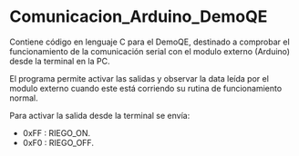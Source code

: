 # Comunicacion_Arduino_DemoQE

Contiene código en lenguaje C para el DemoQE, destinado a comprobar el funcionamiento de la comunicación serial con el modulo externo (Arduino) desde la terminal en la PC. 

El programa permite activar las salidas y observar la data leída por el modulo externo cuando este está corriendo su rutina de funcionamiento normal.

Para activar la salida desde la terminal se envía: 

+ 0xFF : RIEGO_ON.
+ 0xF0 : RIEGO_OFF.

